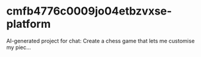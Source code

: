 # cmfb4776c0009jo04etbzvxse-platform
AI-generated project for chat: Create a chess game that lets me customise my piec...
